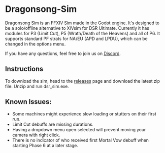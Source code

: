# Dragonsong-Sim

Dragonsong Sim is an FFXIV Sim made in the Godot engine. It's designed to be a solo/offline alternative to XIVsim for DSR Ultimate. Currently it has modules for P3 (Limit Cut), P5 (Wrath/Death of the Heavens) and all of P6. It supports standard PF strats for NA/EU (APD and LPDU), which can be changed in the options menu.

If you have any questions, feel free to join us on [Discord](https://discord.gg/P9adFHADrX).


## Instructions
To download the sim, head to the ⁠[releases](https://github.com/WCGH/Dragonsong-Sim/releases) page and download the latest zip file. Unzip and run dsr_sim.exe.

## Known Issues:
- Some machines might experience slow loading or stutters on their first run.
- Limit Cut debuffs are missing durations.
- Having a dropdown menu open selected will prevent moving your camera with right click.
- There is no indicator of who received first Mortal Vow debuff when starting Phase 6 at a later stage.

